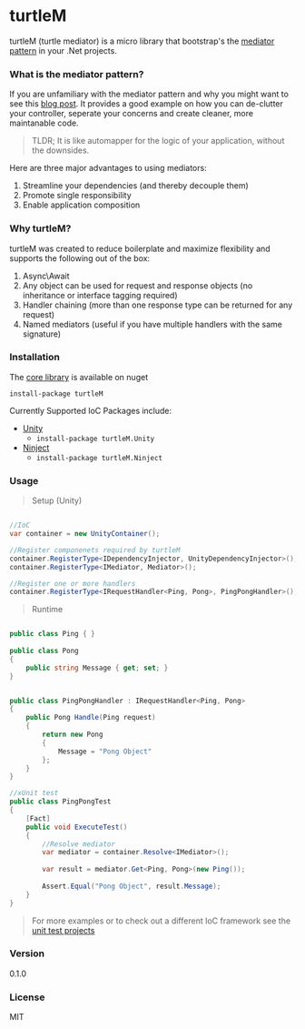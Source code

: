 # turtleM

turtleM (turtle mediator) is a micro library that bootstrap's the [mediator pattern] in your .Net projects.

### What is the mediator pattern?
If you are unfamiliary with the mediator pattern and why you might want to see this [blog post]. 
It provides a good example on how you can de-clutter your controller, seperate your concerns and create cleaner, more maintanable code.

> TLDR; It is like automapper for the logic of your application, without the downsides.

Here are three major advantages to using mediators:

1. Streamline your dependencies (and thereby decouple them)
1. Promote single responsibility 
1. Enable application composition

### Why turtleM?
turtleM was created to reduce boilerplate and maximize flexibility and supports the following out of the box:

1. Async\Await
1. Any object can be used for request and response objects (no inheritance or interface tagging required)
1. Handler chaining (more than one response type can be returned for any request)
1. Named mediators (useful if you have multiple handlers with the same signature)


### Installation
The [core library] is available on nuget 

`install-package turtleM`

Currently Supported IoC Packages include:

- [Unity] 
  * `install-package turtleM.Unity`
- [Ninject] 
  * `install-package turtleM.Ninject`

### Usage


> Setup (Unity)

```csharp

//IoC
var container = new UnityContainer();

//Register componenets required by turtleM
container.RegisterType<IDependencyInjector, UnityDependencyInjector>();
container.RegisterType<IMediator, Mediator>();

//Register one or more handlers
container.RegisterType<IRequestHandler<Ping, Pong>, PingPongHandler>();

```

> Runtime

```csharp

public class Ping { }
 
public class Pong
{
    public string Message { get; set; }
}


public class PingPongHandler : IRequestHandler<Ping, Pong>
{
    public Pong Handle(Ping request)
    {
        return new Pong
        {
            Message = "Pong Object"
        };
    }
}

//xUnit test
public class PingPongTest
{
	[Fact]
	public void ExecuteTest()
	{
		//Resolve mediator
		var mediator = container.Resolve<IMediator>();
		
		var result = mediator.Get<Ping, Pong>(new Ping());
		
		Assert.Equal("Pong Object", result.Message);	
	}
}


```

> For more examples or to check out a different IoC framework see the [unit test projects] 

### Version
0.1.0

### License
MIT

[mediator pattern]:https://en.wikipedia.org/?title=Mediator_pattern
[blog post]:https://lostechies.com/jimmybogard/2013/12/19/put-your-controllers-on-a-diet-posts-and-commands/
[core library]:https://www.nuget.org/packages/turtleM/
[Unity]:https://www.nuget.org/packages/turtleM.Unity/
[Ninject]:https://www.nuget.org/packages/turtleM.Ninject/
[unit test projects]:https://github.com/Jarlotee/turtleM/tree/master/tests

